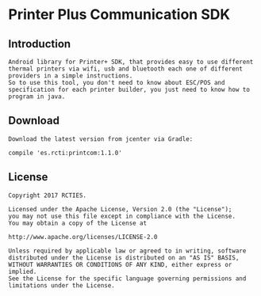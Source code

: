 # Printer Plus Communication SDK

## Introduction

	Android library for Printer+ SDK, that provides easy to use different thermal printers via wifi, usb and bluetooth each one of different providers in a simple instructions.
	So to use this tool, you don't need to know about ESC/POS and specification for each printer builder, you just need to know how to program in java.

## Download

	Download the latest version from jcenter via Gradle:

	compile 'es.rcti:printcom:1.1.0'

## License

	Copyright 2017 RCTIES.

	Licensed under the Apache License, Version 2.0 (the "License");
	you may not use this file except in compliance with the License.
	You may obtain a copy of the License at

   	http://www.apache.org/licenses/LICENSE-2.0

	Unless required by applicable law or agreed to in writing, software
	distributed under the License is distributed on an "AS IS" BASIS,
	WITHOUT WARRANTIES OR CONDITIONS OF ANY KIND, either express or implied.
	See the License for the specific language governing permissions and
	limitations under the License.
	

